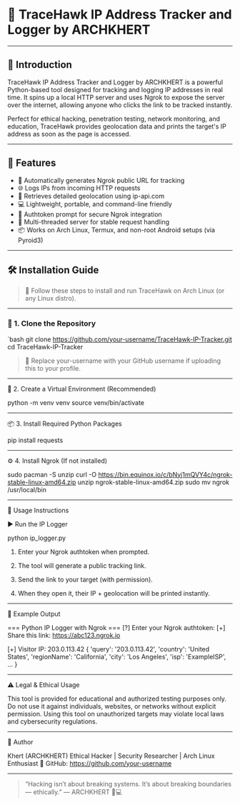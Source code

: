 # 🦅 TraceHawk IP Address Tracker and Logger by ARCHKHERT

---

## 📌 Introduction

TraceHawk IP Address Tracker and Logger by ARCHKHERT is a powerful Python-based tool designed for tracking and logging IP addresses in real time. It spins up a local HTTP server and uses Ngrok to expose the server over the internet, allowing anyone who clicks the link to be tracked instantly.

Perfect for ethical hacking, penetration testing, network monitoring, and education, TraceHawk provides geolocation data and prints the target's IP address as soon as the page is accessed.

---

## 🚀 Features

- 🔗 Automatically generates Ngrok public URL for tracking
- 🌐 Logs IPs from incoming HTTP requests
- 📍 Retrieves detailed geolocation using ip-api.com
- 💻 Lightweight, portable, and command-line friendly
- 🔐 Authtoken prompt for secure Ngrok integration
- 🧵 Multi-threaded server for stable request handling
- 📦 Works on Arch Linux, Termux, and non-root Android setups (via Pyroid3)

---

## 🛠️ Installation Guide

> 📂 Follow these steps to install and run TraceHawk on Arch Linux (or any Linux distro).

---

### 🔽 1. Clone the Repository

`bash
git clone https://github.com/your-username/TraceHawk-IP-Tracker.git
cd TraceHawk-IP-Tracker

> 🔁 Replace your-username with your GitHub username if uploading this to your profile.




---

🧪 2. Create a Virtual Environment (Recommended)

python -m venv venv
source venv/bin/activate


---

📦 3. Install Required Python Packages

pip install requests


---

⚙️ 4. Install Ngrok (If not installed)

sudo pacman -S unzip
curl -O https://bin.equinox.io/c/bNyj1mQVY4c/ngrok-stable-linux-amd64.zip
unzip ngrok-stable-linux-amd64.zip
sudo mv ngrok /usr/local/bin


---

🚀 Usage Instructions

▶️ Run the IP Logger

python ip_logger.py

1. Enter your Ngrok authtoken when prompted.


2. The tool will generate a public tracking link.


3. Send the link to your target (with permission).


4. When they open it, their IP + geolocation will be printed instantly.




---

📁 Example Output

=== Python IP Logger with Ngrok ===
[?] Enter your Ngrok authtoken: <paste-it-here>
[+] Share this link: https://abc123.ngrok.io

[+] Visitor IP: 203.0.113.42
{
  'query': '203.0.113.42',
  'country': 'United States',
  'regionName': 'California',
  'city': 'Los Angeles',
  'isp': 'ExampleISP',
  ...
}


---

⚠️ Legal & Ethical Usage

This tool is provided for educational and authorized testing purposes only.
Do not use it against individuals, websites, or networks without explicit permission.
Using this tool on unauthorized targets may violate local laws and cybersecurity regulations.


---

👤 Author

Khert (ARCHKHERT)
Ethical Hacker | Security Researcher | Arch Linux Enthusiast
🔗 GitHub: https://github.com/your-username


---

> “Hacking isn’t about breaking systems. It’s about breaking boundaries — ethically.”
— ARCHKHERT 🧠💻
